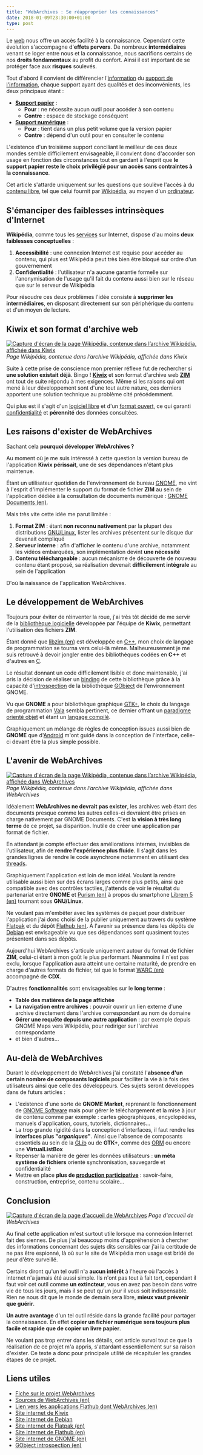 ```yaml
---
title: "WebArchives : Se réapproprier les connaissances"
date: 2018-01-09T23:30:00+01:00
type: post
---
```


Le [web] nous offre un accès facilité à la connaissance. Cependant cette
évolution s'accompagne d'**effets pervers**. De nombreux **intermédiaires**
venant se loger entre nous et la connaissance, nous sacrifions certains de
nos **droits fondamentaux** au profit du confort. Ainsi il est important de
se protéger face aux **risques** soulevés.

<!--more-->

Tout d'abord il convient de différencier l'[information] du [support de
l'information], chaque support ayant des qualités et des inconvénients, les
deux principaux étant :

- **[Support papier]** :
  - **Pour** : ne nécessite aucun outil pour accéder à son contenu
  - **Contre** : espace de stockage conséquent
- **[Support numérique]** :
  - **Pour** : tient dans un plus petit volume que la version papier
  - **Contre** : dépend d'un outil pour en consulter le contenu

L'existence d'un troisième support conciliant le meilleur de ces deux mondes
semble difficilement envisageable, il convient donc d'accorder son usage en
fonction des circonstances tout en gardant à l'esprit que **le support papier
reste le choix privilégié pour un accès sans contraintes à la connaissance**.

Cet article s'attarde uniquement sur les questions que soulève l'accès à du
[contenu libre], tel que celui fournit par [Wikipédia], au moyen d'un
[ordinateur].

## S'émanciper des faiblesses intrinsèques d'Internet

**Wikipédia**, comme tous les [services] sur Internet, dispose d'au moins
**deux faiblesses conceptuelles** :

1. **Accessibilité** : une connexion Internet est requise pour accéder au
contenu, qui plus est Wikipédia peut très bien être bloqué sur ordre d'un
gouvernement
2. **Confidentialité** : l'utilisateur n'a aucune garantie formelle sur
l'anonymisation de l'usage qu'il fait du contenu aussi bien sur le réseau que
sur le serveur de Wikipédia

Pour résoudre ces deux problèmes l'idée consiste à **supprimer les
intermédiaires**, en disposant directement sur son périphérique du contenu et
d'un moyen de lecture.

## Kiwix et son format d'archive web

[![Capture d'écran de la page Wikipédia, contenue dans l’archive Wikipédia, affichée dans Kiwix](/journal/2018-01-09-web-archives-to-reappropriate-knowledge/kiwix-wikipedia.png)](/journal/2018-01-09-web-archives-to-reappropriate-knowledge/kiwix-wikipedia.png)
*Page Wikipédia, contenue dans l’archive Wikipédia, affichée dans Kiwix*


Suite à cette prise de conscience mon premier réflexe fut de rechercher si
**une solution existait déjà**. Bingo ! **[Kiwix]** et son format d'archive
web **[ZIM]** ont tout de suite répondu à mes exigences. Même si les raisons
qui ont mené à leur développement sont d'une tout autre nature, ces derniers
apportent une solution technique au problème cité précédemment.

Qui plus est il s'agit d'un [logiciel libre] et d'un [format ouvert], ce qui
garanti [confidentialité] et **pérennité** des données consultées.

## Les raisons d'exister de WebArchives

Sachant cela **pourquoi développer WebArchives ?**

Au moment où je me suis intéressé à cette question la version bureau de
l'application **Kiwix périssait**, une de ses dépendances n'étant plus
maintenue.

Étant un utilisateur quotidien de l'environnement de bureau [GNOME], me vint à
l'esprit d'implémenter le support du format de fichier **ZIM** au sein de
l'application dédiée à la consultation de documents numérique : [GNOME
Documents (en)].

Mais très vite cette idée me parut limitée :

1. **Format ZIM** : étant **non reconnu nativement** par la plupart des
distributions [GNU/Linux], lister les archives présentent sur le disque dur
devenait compliqué
2. **Serveur interne** : afin d'afficher le contenu d'une archive, notamment
les vidéos embarquées, son implémentation devint **une nécessité**
3. **Contenu téléchargeable** : aucun mécanisme de découverte de nouveau
contenu étant proposé, sa réalisation devenait **difficilement intégrale** au
sein de l'application

D'où la naissance de l'application WebArchives.

## Le développement de WebArchives

Toujours pour éviter de réinventer la roue, j'ai très tôt décidé de me servir
de la [bibliothèque logicielle] développée par l'équipe de **Kiwix**,
permettant l'utilisation des fichiers **ZIM**.

Étant donné que [libzim (en)] est développée en [C++], mon choix de langage de
programmation se tourna vers celui-là même. Malheureusement je me suis
retrouvé à devoir jongler entre des bibliothèques codées en **C++** et
d'autres en [C].

Le résultat donnant un code difficilement lisible et donc maintenable, j'ai
pris la décision de réaliser un [binding] de cette bibliothèque grâce à la
capacité d'[introspection] de la bibliothèque [GObject] de l'environnement
GNOME.

Vu que **GNOME** a pour bibliothèque graphique [GTK+], le choix du langage de
programmation [Vala] sembla pertinent, ce dernier offrant un [paradigme
orienté objet] et étant un [langage compilé].

Graphiquement un mélange de règles de conception issues aussi bien de
**GNOME** que d'[Android] m'ont guidé dans la conception de l'interface,
celle-ci devant être la plus simple possible.

## L'avenir de WebArchives

[![Capture d'écran de la page Wikipédia, contenue dans l’archive Wikipédia, affichée dans WebArchives](/journal/2018-01-09-web-archives-to-reappropriate-knowledge/web-archives-wikipedia.png)](/journal/2018-01-09-web-archives-to-reappropriate-knowledge/web-archives-wikipedia.png)
*Page Wikipédia, contenue dans l’archive Wikipédia, affichée dans WebArchives*

Idéalement **WebArchives ne devrait pas exister**, les archives web étant des
documents presque comme les autres celles-ci devraient être prises en charge
nativement par GNOME Documents. C'est la **vision à très long terme** de ce
projet, sa disparition. Inutile de créer une application par format de fichier.

En attendant je compte effectuer des améliorations internes, invisibles de
l'utilisateur, afin de **rendre l'expérience plus fluide**. Il s'agit dans les
grandes lignes de rendre le code asynchrone notamment en utilisant des
[threads].

Graphiquement l'application est loin de mon idéal. Voulant la rendre
utilisable aussi bien sur des écrans larges comme plus petits, ainsi que
compatible avec des contrôles tactiles, j'attends de voir le résultat du
partenariat entre **GNOME** et [Purism (en)] à propos du smartphone [Librem 5
(en)] tournant sous **GNU/Linux**.

Ne voulant pas m'embêter avec les systèmes de paquet pour distribuer
l'application j'ai donc choisi de la publier uniquement au travers du système
[Flatpak] et du dépôt [Flathub (en)]. À l'avenir sa présence dans les dépôts
de [Debian] est envisageable vu que ses dépendances sont quasiment toutes
présentent dans ses dépôts.

Aujourd'hui WebArchives s'articule uniquement autour du format de fichier
**ZIM**, celui-ci étant à mon goût le plus performant. Néanmoins il n'est pas
exclu, lorsque l'application aura atteint une certaine maturité, de prendre en
charge d'autres formats de fichier, tel que le format [WARC (en)] accompagné
de **CDX**.

D'autres **fonctionnalités** sont envisageables sur le **long terme** :

- **Table des matières de la page affichée**
- **La navigation entre archives** : pouvoir ouvrir un lien externe d'une
archive directement dans l'archive correspondant au nom de domaine
- **Gérer une requête depuis une autre application** : par exemple depuis
GNOME Maps vers Wikipédia, pour rediriger sur l'archive correspondante
- et bien d'autres...

## Au-delà de WebArchives

Durant le développement de WebArchives j'ai constaté l'**absence d'un certain
nombre de composants logiciels** pour faciliter la vie à la fois des
utilisateurs ainsi que celle des développeurs. Ces sujets seront développés
dans de futurs articles :

- L'existence d'une sorte de **GNOME Market**, reprenant le fonctionnement de
[GNOME Software] mais pour gérer le téléchargement et la mise à jour de
contenu comme par exemple : cartes géographiques, encyclopédies, manuels
d'application, cours, tutoriels, dictionnaires...
- La trop grande rigidité dans la conception d'interfaces, il faut rendre les
**interfaces plus "*organiques*"**. Ainsi que l'absence de composants
essentiels au sein de la [GLib] ou de **GTK+**, comme des [ORM] ou encore une
**VirtualListBox**
- Repenser la manière de gérer les données utilisateurs : **un méta système de
fichiers** orienté synchronisation, sauvegarde et confidentialité
- Mettre en place **plus de [production participative]** : savoir-faire,
construction, entreprise, contenu scolaire...

## Conclusion

[![Capture d'écran de la page d'accueil de WebArchives](/journal/2018-01-09-web-archives-to-reappropriate-knowledge/web-archives-home.png)](/journal/2018-01-09-web-archives-to-reappropriate-knowledge/web-archives-home.png)
*Page d'accueil de WebArchives*

Au final cette application m'est surtout utile lorsque ma connexion Internet
fait des siennes. De plus j'ai beaucoup moins d'appréhension à chercher des
informations concernant des sujets dits sensibles car j'ai la certitude de ne
pas être espionné, là où sur le site de Wikipédia mon usage est bridé de peur
d'être surveillé.

Certains diront qu'un tel outil n'a **aucun intérêt** à l'heure où l'accès à
internet n'a jamais été aussi simple. Ils n'ont pas tout à fait tort,
cependant il faut voir cet outil comme **un extincteur**, vous en avez pas
besoin dans votre vie de tous les jours, mais il se peut qu'un jour il vous
soit indispensable. Rien ne nous dit que le monde de demain sera libre,
**mieux vaut prévenir que guérir**.

**Un autre avantage** d'un tel outil réside dans la grande facilité pour
partager la connaissance. En effet **copier un fichier numérique sera toujours
plus facile et rapide que de copier un livre papier**.

Ne voulant pas trop entrer dans les détails, cet article survol tout ce que la
réalisation de ce projet m'a appris, s'attardant essentiellement sur sa raison
d'exister. Ce texte a donc pour principale utilité de récapituler les grandes
étapes de ce projet.

## Liens utiles

- [Fiche sur le projet WebArchives]
- [Sources de WebArchives (en)]
- [Lien vers les applications Flathub dont WebArchives (en)]
- [Site internet de Kiwix]
- [Site internet de Debian]
- [Site internet de Flatpak (en)]
- [Site internet de Flathub (en)]
- [Site internet de GNOME (en)]
- [GObject introspection (en)]

<!--Liens externes et références-->

[web]: https://fr.wikipedia.org/wiki/World_Wide_Web
[Support papier]: https://fr.wikipedia.org/wiki/Livre_(document)
[Support numérique]: https://fr.wikipedia.org/wiki/Livre_num%C3%A9rique
[information]: https://fr.wikipedia.org/wiki/Information
[support de l'information]: https://fr.wikipedia.org/wiki/Information#Support_de_l'information
[contenu libre]: https://fr.wikipedia.org/wiki/%C5%92uvre_libre
[Wikipédia]: https://fr.wikipedia.org/wiki/Wikip%C3%A9dia
[ordinateur]: https://fr.wikipedia.org/wiki/Ordinateur
[services]: https://fr.wikipedia.org/wiki/Serveur_informatique
[Kiwix]: https://fr.wikipedia.org/wiki/Kiwix
[ZIM]: https://fr.wikipedia.org/wiki/ZIM_(format_de_fichier_informatique)
[logiciel libre]: https://fr.wikipedia.org/wiki/Logiciel_libre
[format ouvert]: https://fr.wikipedia.org/wiki/Format_ouvert
[confidentialité]: https://fr.wikipedia.org/wiki/Confidentialit%C3%A9
[GNOME]: https://fr.wikipedia.org/wiki/GNOME
[GNOME Documents (en)]: https://wiki.gnome.org/Apps/Documents
[GNU/Linux]: https://fr.wikipedia.org/wiki/Linux
[bibliothèque logicielle]: https://fr.wikipedia.org/wiki/Biblioth%C3%A8que_logicielle
[libzim (en)]: https://github.com/openzim/libzim
[C++]: https://fr.wikipedia.org/wiki/C%2B%2B
[C]: https://fr.wikipedia.org/wiki/C_(langage)
[binding]: https://fr.wikipedia.org/wiki/Binding
[GObject]: https://fr.wikipedia.org/wiki/GObject
[Vala]: https://fr.wikipedia.org/wiki/Vala_(langage)
[paradigme orienté objet]: https://fr.wikipedia.org/wiki/Programmation_orient%C3%A9e_objet
[langage compilé]: https://fr.wikipedia.org/wiki/Fichier_binaire
[GTK+]: https://fr.wikipedia.org/wiki/GTK%2B
[Android]: https://fr.wikipedia.org/wiki/Android
[introspection]: https://fr.wikipedia.org/wiki/R%C3%A9flexion_(informatique)
[Purism (en)]: https://puri.sm/
[Librem 5 (en)]: https://puri.sm/shop/librem-5/
[Flatpak]: https://fr.wikipedia.org/wiki/Flatpak
[Flathub (en)]: https://flathub.org/
[Debian]: https://fr.wikipedia.org/wiki/Debian
[WARC (en)]: https://en.wikipedia.org/wiki/Web_ARChive
[GNOME Software]: https://fr.wikipedia.org/wiki/GNOME_Logiciels
[GLib]: https://fr.wikipedia.org/wiki/GLib
[ORM]: https://fr.wikipedia.org/wiki/Mapping_objet-relationnel
[threads]: https://fr.wikipedia.org/wiki/Thread_(informatique)
[production participative]: https://fr.wikipedia.org/wiki/Production_participative
[Fiche sur le projet WebArchives]: ../../projects/web-archives
[Sources de WebArchives (en)]: https://github.com/birros/web-archives
[Lien vers les applications Flathub dont WebArchives (en)]: https://flathub.org/apps.html
[Site internet de Kiwix]: https://www.kiwix.org/fr/
[Site internet de Debian]: https://www.debian.org/index.fr.html
[Site internet de Flatpak (en)]: https://www.flatpak.org/
[Site internet de Flathub (en)]: https://flathub.org/
[Site internet de GNOME (en)]: https://www.gnome.org/
[GObject introspection (en)]: https://wiki.gnome.org/Projects/GObjectIntrospection
